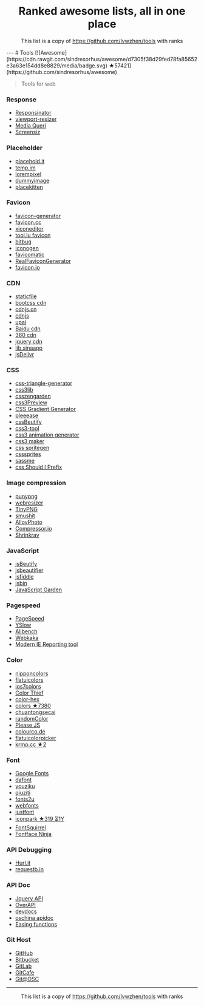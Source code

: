 <h1 align="center">
Ranked awesome lists, all in one place
</h1>
<p align="center">
	This list is a copy of <a href="https://github.com/lvwzhen/tools">https://github.com/lvwzhen/tools</a> with ranks
</p>
---
# Tools [![Awesome](https://cdn.rawgit.com/sindresorhus/awesome/d7305f38d29fed78fa85652e3a63e154dd8e8829/media/badge.svg) ★57421](https://github.com/sindresorhus/awesome)

>Tools for web

### Response

* [Responsinator](http://www.responsinator.com/)
* [viewport-resizer](http://lab.maltewassermann.com/viewport-resizer/)
* [Media Queri](http://mediaqueri.es/)
* [Screensiz](http://screensiz.es/phone)

### Placeholder

* [placehold.it](http://placehold.it/)
* [temp.im](http://temp.im/)
* [lorempixel](http://lorempixel.com/)
* [dummyimage](http://dummyimage.com/)
* [placekitten](http://placekitten.com/)

### Favicon

* [favicon-generator](http://www.favicon-generator.org/)
* [favicon.cc](http://www.favicon.cc/)
* [xiconeditor](http://www.xiconeditor.com/)
* [tool.lu favicon](http://tool.lu/favicon/)
* [bitbug](http://www.bitbug.net/)
* [iconogen](http://iconogen.com/)
* [favicomatic](http://www.favicomatic.com/)
* [RealFaviconGenerator](https://realfavicongenerator.net/)
* [favicon.io](https://favicon.io/)

### CDN

* [staticfile](http://www.staticfile.org/)
* [bootcss cdn](http://www.bootcdn.cn/)
* [cdnjs.cn](http://www.cdnjs.cn/)
* [cdnjs](https://cdnjs.com/)
* [upai](http://jscdn.upai.com/)
* [Baidu cdn](http://cdn.code.baidu.com/)
* [360 cdn](http://libs.useso.com/)
* [jquery cdn](http://code.jquery.com/)
* [lib.sinaapp](http://lib.sinaapp.com/)
* [jsDelivr](http://www.jsdelivr.com/)

### CSS

* [css-triangle-generator](http://apps.eky.hk/css-triangle-generator/zh-hant)
* [css3lib](http://css3lib.alloyteam.com/)
* [csszengarden](http://www.csszengarden.com/)
* [css3Preview](http://www.css88.com/tool/css3Preview/)
* [CSS Gradient Generator](http://www.colorzilla.com/gradient-editor/)
* [pleeease](http://pleeease.io/play/)
* [cssBeutify](http://tool.lu/css/)
* [css3-tool](http://isux.tencent.com/css3/tools.html)
* [css3 animation generator](http://isux.tencent.com/css3/tools.html)
* [css3 maker](http://www.css3maker.com/index.html)
* [css spritegen](http://spritegen.website-performance.org/)
* [csssprites](http://csssprites.com/)
* [sassme](http://sassme.arc90.com/)
* [css Should I Prefix](http://shouldiprefix.com/)


### Image compression

* [punypng](http://www.punypng.com/)
* [webresizer](http://webresizer.com/resizer/)
* [TinyPNG](https://tinypng.com)
* [smushit](http://www.smushit.com/ysmush.it/)
* [AlloyPhoto](http://alloyteam.github.io/AlloyPhoto/)
* [Compressor.io](https://compressor.io/)
* [Shrinkray](https://shrinkray.io)

### JavaScript

* [jsBeutify](http://tool.lu/js/)
* [jsbeautifier](http://jsbeautifier.org/)
* [jsfiddle](http://jsfiddle.net/)
* [jsbin](http://jsbin.com/)
* [JavaScript Garden](http://bonsaiden.github.io/JavaScript-Garden/)

### Pagespeed

* [PageSpeed](https://developers.google.com/speed/pagespeed/insights/)
* [YSlow](https://addons.mozilla.org/zh-cn/firefox/addon/yslow/)
* [Alibench](http://alibench.com/)
* [Webkaka](http://pagespeed.webkaka.com/)
* [Modern IE Reporting tool](https://www.modern.ie/en-us/report)

### Color

* [nipponcolors](http://nipponcolors.com/)
* [flatuicolors](http://flatuicolors.com/)
* [ios7colors](http://ios7colors.com/)
* [Color Thief](http://lokeshdhakar.com/projects/color-thief/)
* [color-hex](http://www.color-hex.com/)
* [colors ★7380](https://github.com/mrmrs/colors)
* [chuantongsecai](http://ylbook.com/cms/web/chuantongsecai/chuantongsecai.htm)
* [randomColor](https://randomcolor.llllll.li/)
* [Please JS](http://www.checkman.io/please/)
* [colourco.de](http://colourco.de)
* [flatuicolorpicker](http://www.flatuicolorpicker.com/)
* [krmp.cc ★2](https://github.com/dadleyy/krmp.cc)

### Font

* [Google Fonts](https://www.google.com/fonts)
* [dafont](http://www.dafont.com/)
* [youziku](http://www.youziku.com/)
* [qiuziti](http://www.qiuziti.com/)
* [fonts2u](http://www.fonts2u.com/index.html)
* [webfonts](http://www.fonts.com/web-fonts)
* [justfont](http://www.justfont.com/)
* [iconpark ★319 ⏳1Y](https://github.com/lvwzhen/iconpark)
* [FontSquirrel](http://www.fontsquirrel.com/)
* [Fontface Ninja](http://fontface.ninja/)

### API Debugging

* [Hurl.it](https://www.hurl.it/)
* [requestb.in](http://requestb.in/) 

### API Doc

* [Jquery API](http://www.jquery123.com/)
* [OverAPI](http://overapi.com/)
* [devdocs](http://devdocs.io/)
* [oschina apidoc](http://tool.oschina.net/apidocs)
* [Easing functions](http://easings.net/en)

### Git Host

* [GitHub](https://github.com/)
* [Bitbucket](https://bitbucket.org/)
* [GitLab](https://about.gitlab.com/)
* [GitCafe](https://gitcafe.com/)
* [Git@OSC](http://git.oschina.net/)
---
<p align="center">
	This list is a copy of <a href="https://github.com/lvwzhen/tools">https://github.com/lvwzhen/tools</a> with ranks
</p>

